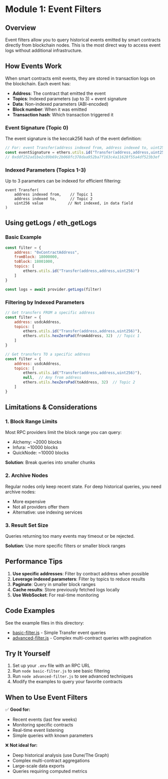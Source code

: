 # Module 1: Event Filters

## Overview

Event filters allow you to query historical events emitted by smart contracts directly from blockchain nodes. This is the most direct way to access event logs without additional infrastructure.

## How Events Work

When smart contracts emit events, they are stored in transaction logs on the blockchain. Each event has:

- **Address**: The contract that emitted the event
- **Topics**: Indexed parameters (up to 3) + event signature
- **Data**: Non-indexed parameters (ABI-encoded)
- **Block number**: When it was emitted
- **Transaction hash**: Which transaction triggered it

### Event Signature (Topic 0)

The event signature is the keccak256 hash of the event definition:

```javascript
// For: event Transfer(address indexed from, address indexed to, uint256 value)
const eventSignature = ethers.utils.id("Transfer(address,address,uint256)")
// 0xddf252ad1be2c89b69c2b068fc378daa952ba7f163c4a11628f55a4df523b3ef
```

### Indexed Parameters (Topics 1-3)

Up to 3 parameters can be indexed for efficient filtering:

```solidity
event Transfer(
    address indexed from,    // Topic 1
    address indexed to,      // Topic 2
    uint256 value           // Not indexed, in data field
)
```

## Using getLogs / eth_getLogs

### Basic Example

```javascript
const filter = {
    address: "0xContractAddress",
    fromBlock: 18000000,
    toBlock: 18001000,
    topics: [
        ethers.utils.id("Transfer(address,address,uint256)")
    ]
}

const logs = await provider.getLogs(filter)
```

### Filtering by Indexed Parameters

```javascript
// Get transfers FROM a specific address
const filter = {
    address: usdcAddress,
    topics: [
        ethers.utils.id("Transfer(address,address,uint256)"),
        ethers.utils.hexZeroPad(fromAddress, 32)  // Topic 1
    ]
}

// Get transfers TO a specific address
const filter = {
    address: usdcAddress,
    topics: [
        ethers.utils.id("Transfer(address,address,uint256)"),
        null,  // Any from address
        ethers.utils.hexZeroPad(toAddress, 32)  // Topic 2
    ]
}
```

## Limitations & Considerations

### 1. Block Range Limits

Most RPC providers limit the block range you can query:
- Alchemy: ~2000 blocks
- Infura: ~10000 blocks
- QuickNode: ~10000 blocks

**Solution**: Break queries into smaller chunks

### 2. Archive Nodes

Regular nodes only keep recent state. For deep historical queries, you need archive nodes:
- More expensive
- Not all providers offer them
- Alternative: use indexing services

### 3. Result Set Size

Queries returning too many events may timeout or be rejected.

**Solution**: Use more specific filters or smaller block ranges

## Performance Tips

1. **Use specific addresses**: Filter by contract address when possible
2. **Leverage indexed parameters**: Filter by topics to reduce results
3. **Paginate**: Query in smaller block ranges
4. **Cache results**: Store previously fetched logs locally
5. **Use WebSocket**: For real-time monitoring

## Code Examples

See the example files in this directory:
- [basic-filter.js](basic-filter.js) - Simple Transfer event queries
- [advanced-filter.js](advanced-filter.js) - Complex multi-contract queries with pagination

## Try It Yourself

1. Set up your `.env` file with an RPC URL
2. Run `node basic-filter.js` to see basic filtering
3. Run `node advanced-filter.js` to see advanced techniques
4. Modify the examples to query your favorite contracts

## When to Use Event Filters

✅ **Good for:**
- Recent events (last few weeks)
- Monitoring specific contracts
- Real-time event listening
- Simple queries with known parameters

❌ **Not ideal for:**
- Deep historical analysis (use Dune/The Graph)
- Complex multi-contract aggregations
- Large-scale data exports
- Queries requiring computed metrics
